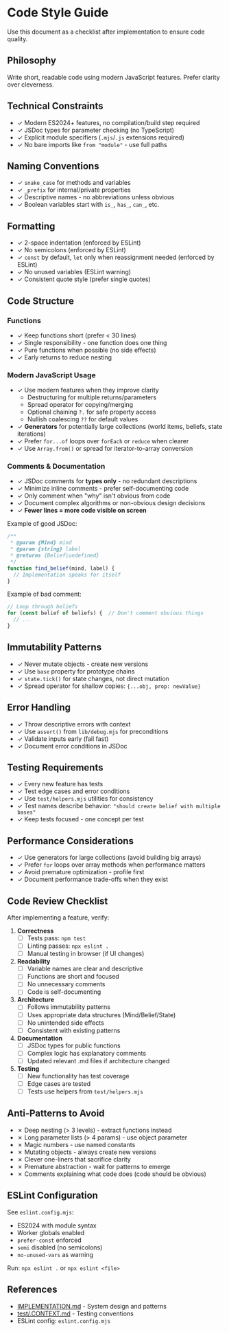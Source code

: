 # Code Style Guide

Use this document as a checklist after implementation to ensure code quality.

## Philosophy

Write short, readable code using modern JavaScript features. Prefer clarity over cleverness.

## Technical Constraints

- ✓ Modern ES2024+ features, no compilation/build step required
- ✓ JSDoc types for parameter checking (no TypeScript)
- ✓ Explicit module specifiers (`.mjs`/`.js` extensions required)
- ✓ No bare imports like `from "module"` - use full paths

## Naming Conventions

- ✓ `snake_case` for methods and variables
- ✓ `_prefix` for internal/private properties
- ✓ Descriptive names - no abbreviations unless obvious
- ✓ Boolean variables start with `is_`, `has_`, `can_`, etc.

## Formatting

- ✓ 2-space indentation (enforced by ESLint)
- ✓ No semicolons (enforced by ESLint)
- ✓ `const` by default, `let` only when reassignment needed (enforced by ESLint)
- ✓ No unused variables (ESLint warning)
- ✓ Consistent quote style (prefer single quotes)

## Code Structure

### Functions

- ✓ Keep functions short (prefer < 30 lines)
- ✓ Single responsibility - one function does one thing
- ✓ Pure functions when possible (no side effects)
- ✓ Early returns to reduce nesting

### Modern JavaScript Usage

- ✓ Use modern features when they improve clarity
  - Destructuring for multiple returns/parameters
  - Spread operator for copying/merging
  - Optional chaining `?.` for safe property access
  - Nullish coalescing `??` for default values
- ✓ **Generators** for potentially large collections (world items, beliefs, state iterations)
- ✓ Prefer `for...of` loops over `forEach` or `reduce` when clearer
- ✓ Use `Array.from()` or spread for iterator-to-array conversion

### Comments & Documentation

- ✓ JSDoc comments for **types only** - no redundant descriptions
- ✓ Minimize inline comments - prefer self-documenting code
- ✓ Only comment when "why" isn't obvious from code
- ✓ Document complex algorithms or non-obvious design decisions
- ✓ **Fewer lines = more code visible on screen**

Example of good JSDoc:
```javascript
/**
 * @param {Mind} mind
 * @param {string} label
 * @returns {Belief|undefined}
 */
function find_belief(mind, label) {
  // Implementation speaks for itself
}
```

Example of bad comment:
```javascript
// Loop through beliefs
for (const belief of beliefs) {  // Don't comment obvious things
  // ...
}
```

## Immutability Patterns

- ✓ Never mutate objects - create new versions
- ✓ Use `base` property for prototype chains
- ✓ `state.tick()` for state changes, not direct mutation
- ✓ Spread operator for shallow copies: `{...obj, prop: newValue}`

## Error Handling

- ✓ Throw descriptive errors with context
- ✓ Use `assert()` from `lib/debug.mjs` for preconditions
- ✓ Validate inputs early (fail fast)
- ✓ Document error conditions in JSDoc

## Testing Requirements

- ✓ Every new feature has tests
- ✓ Test edge cases and error conditions
- ✓ Use `test/helpers.mjs` utilities for consistency
- ✓ Test names describe behavior: `"should create belief with multiple bases"`
- ✓ Keep tests focused - one concept per test

## Performance Considerations

- ✓ Use generators for large collections (avoid building big arrays)
- ✓ Prefer `for` loops over array methods when performance matters
- ✓ Avoid premature optimization - profile first
- ✓ Document performance trade-offs when they exist

## Code Review Checklist

After implementing a feature, verify:

1. **Correctness**
   - [ ] Tests pass: `npm test`
   - [ ] Linting passes: `npx eslint .`
   - [ ] Manual testing in browser (if UI changes)

2. **Readability**
   - [ ] Variable names are clear and descriptive
   - [ ] Functions are short and focused
   - [ ] No unnecessary comments
   - [ ] Code is self-documenting

3. **Architecture**
   - [ ] Follows immutability patterns
   - [ ] Uses appropriate data structures (Mind/Belief/State)
   - [ ] No unintended side effects
   - [ ] Consistent with existing patterns

4. **Documentation**
   - [ ] JSDoc types for public functions
   - [ ] Complex logic has explanatory comments
   - [ ] Updated relevant .md files if architecture changed

5. **Testing**
   - [ ] New functionality has test coverage
   - [ ] Edge cases are tested
   - [ ] Tests use helpers from `test/helpers.mjs`

## Anti-Patterns to Avoid

- ✗ Deep nesting (> 3 levels) - extract functions instead
- ✗ Long parameter lists (> 4 params) - use object parameter
- ✗ Magic numbers - use named constants
- ✗ Mutating objects - always create new versions
- ✗ Clever one-liners that sacrifice clarity
- ✗ Premature abstraction - wait for patterns to emerge
- ✗ Comments explaining what code does (code should be obvious)

## ESLint Configuration

See `eslint.config.mjs`:
- ES2024 with module syntax
- Worker globals enabled
- `prefer-const` enforced
- `semi` disabled (no semicolons)
- `no-unused-vars` as warning

Run: `npx eslint .` or `npx eslint <file>`

## References

- [IMPLEMENTATION.md](IMPLEMENTATION.md) - System design and patterns
- [test/.CONTEXT.md](../test/.CONTEXT.md) - Testing conventions
- ESLint config: `eslint.config.mjs`
